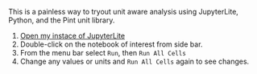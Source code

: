 This is a painless way to tryout unit aware analysis using JupyterLite, Python, and the Pint unit library.

1. [Open my instace of JupyterLite](https://caseyjamesdavis.github.io/engineering-helpers/)
2. Double-click on the notebook of interest from side bar.
3. From the menu bar select `Run`, then `Run All Cells`
4. Change any values or units and `Run All Cells` again to see changes.

